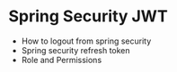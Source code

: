 # Spring Security JWT

- How to logout from spring security
- Spring security refresh token
- Role and Permissions